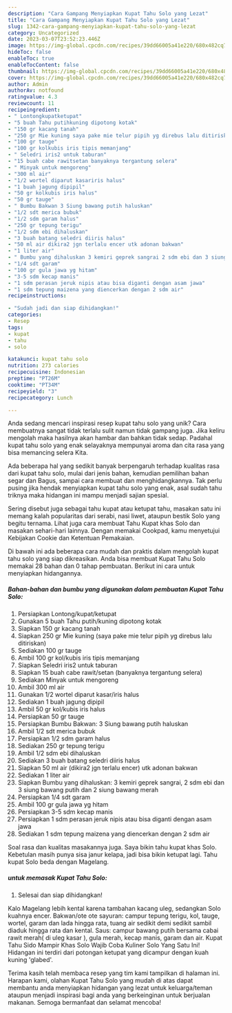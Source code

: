 ```yaml
---
description: "Cara Gampang Menyiapkan Kupat Tahu Solo yang Lezat"
title: "Cara Gampang Menyiapkan Kupat Tahu Solo yang Lezat"
slug: 1342-cara-gampang-menyiapkan-kupat-tahu-solo-yang-lezat
category: Uncategorized
date: 2023-03-07T23:52:23.446Z
image: https://img-global.cpcdn.com/recipes/39dd66005a41e220/680x482cq70/kupat-tahu-solo-foto-resep-utama.jpg
hideToc: false
enableToc: true
enableTocContent: false
thumbnail: https://img-global.cpcdn.com/recipes/39dd66005a41e220/680x482cq70/kupat-tahu-solo-foto-resep-utama.jpg
cover: https://img-global.cpcdn.com/recipes/39dd66005a41e220/680x482cq70/kupat-tahu-solo-foto-resep-utama.jpg
author: Admin
authorAv: notfound
ratingvalue: 4.3
reviewcount: 11
recipeingredient:
- " Lontongkupatketupat"
- "5 buah Tahu putihkuning dipotong kotak"
- "150 gr kacang tanah"
- "250 gr Mie kuning saya pake mie telur pipih yg direbus lalu ditiriskan"
- "100 gr tauge"
- "100 gr kolkubis iris tipis memanjang"
- " Seledri iris2 untuk taburan"
- "15 buah cabe rawitsetan banyaknya tergantung selera"
- " Minyak untuk mengoreng"
- "300 ml air"
- "1/2 wortel diparut kasariris halus"
- "1 buah jagung dipipil"
- "50 gr kolkubis iris halus"
- "50 gr tauge"
- " Bumbu Bakwan 3 Siung bawang putih haluskan"
- "1/2 sdt merica bubuk"
- "1/2 sdm garam halus"
- "250 gr tepung terigu"
- "1/2 sdm ebi dihaluskan"
- "3 buah batang seledri diiris halus"
- "50 ml air dikira2 jgn terlalu encer utk adonan bakwan"
- "1 liter air"
- " Bumbu yang dihaluskan 3 kemiri geprek sangrai 2 sdm ebi dan 3 siung bawang putih dan 2 siung bawang merah"
- "1/4 sdt garam"
- "100 gr gula jawa yg hitam"
- "3-5 sdm kecap manis"
- "1 sdm perasan jeruk nipis atau bisa diganti dengan asam jawa"
- "1 sdm tepung maizena yang diencerkan dengan 2 sdm air"
recipeinstructions:

- "Sudah jadi dan siap dihidangkan!"
categories:
- Resep
tags:
- kupat
- tahu
- solo

katakunci: kupat tahu solo 
nutrition: 273 calories
recipecuisine: Indonesian
preptime: "PT26M"
cooktime: "PT34M"
recipeyield: "3"
recipecategory: Lunch

---
```





Anda sedang mencari inspirasi resep kupat tahu solo yang unik? Cara membuatnya sangat tidak terlalu sulit namun tidak gampang juga. Jika keliru mengolah maka hasilnya akan hambar dan bahkan tidak sedap. Padahal kupat tahu solo yang enak selayaknya mempunyai aroma dan cita rasa yang bisa memancing selera Kita.





Ada beberapa hal yang sedikit banyak berpengaruh terhadap kualitas rasa dari kupat tahu solo, mulai dari jenis bahan, kemudian pemilihan bahan segar dan Bagus, sampai cara membuat dan menghidangkannya. Tak perlu pusing jika hendak menyiapkan kupat tahu solo yang enak,      asal sudah tahu triknya maka hidangan ini mampu menjadi sajian spesial.














Sering disebut juga sebagai tahu kupat atau ketupat tahu, masakan satu ini memang kalah popularitas dari serabi, nasi liwet, ataupun bestik Solo yang begitu ternama. Lihat juga cara membuat Tahu Kupat khas Solo dan masakan sehari-hari lainnya. Dengan memakai Cookpad, kamu menyetujui Kebijakan Cookie dan Ketentuan Pemakaian.






Di bawah ini ada beberapa cara mudah dan praktis dalam mengolah kupat tahu solo yang siap dikreasikan. Anda bisa membuat Kupat Tahu Solo memakai 28 bahan dan 0 tahap pembuatan. Berikut ini cara untuk menyiapkan hidangannya.

<!--inarticleads1-->

##### Bahan-bahan dan bumbu yang digunakan dalam pembuatan Kupat Tahu Solo:

1. Persiapkan  Lontong/kupat/ketupat
1. Gunakan 5 buah Tahu putih/kuning dipotong kotak
1. Siapkan 150 gr kacang tanah
1. Siapkan 250 gr Mie kuning (saya pake mie telur pipih yg direbus lalu ditiriskan)
1. Sediakan 100 gr tauge
1. Ambil 100 gr kol/kubis iris tipis memanjang
1. Siapkan  Seledri iris2 untuk taburan
1. Siapkan 15 buah cabe rawit/setan (banyaknya tergantung selera)
1. Sediakan  Minyak untuk mengoreng
1. Ambil 300 ml air
1. Gunakan 1/2 wortel diparut kasar/iris halus
1. Sediakan 1 buah jagung dipipil
1. Ambil 50 gr kol/kubis iris halus
1. Persiapkan 50 gr tauge
1. Persiapkan  Bumbu Bakwan: 3 Siung bawang putih haluskan
1. Ambil 1/2 sdt merica bubuk
1. Persiapkan 1/2 sdm garam halus
1. Sediakan 250 gr tepung terigu
1. Ambil 1/2 sdm ebi dihaluskan
1. Sediakan 3 buah batang seledri diiris halus
1. Siapkan 50 ml air (dikira2 jgn terlalu encer) utk adonan bakwan
1. Sediakan 1 liter air
1. Siapkan  Bumbu yang dihaluskan: 3 kemiri geprek sangrai, 2 sdm ebi dan 3 siung bawang putih dan 2 siung bawang merah
1. Persiapkan 1/4 sdt garam
1. Ambil 100 gr gula jawa yg hitam
1. Persiapkan 3-5 sdm kecap manis
1. Persiapkan 1 sdm perasan jeruk nipis atau bisa diganti dengan asam jawa
1. Sediakan 1 sdm tepung maizena yang diencerkan dengan 2 sdm air


Soal rasa dan kualitas masakannya juga. Saya bikin tahu kupat khas Solo. Kebetulan masih punya sisa janur kelapa, jadi bisa bikin ketupat lagi. Tahu kupat Solo beda dengan Magelang. 

<!--inarticleads2-->

#####  untuk memasak Kupat Tahu Solo:


1. Selesai dan siap dihidangkan!

Kalo Magelang lebih kental karena tambahan kacang uleg, sedangkan Solo kuahnya encer. Bakwan/ote ote sayuran: campur tepung terigu, kol, tauge, wortel, garam dan lada hingga rata, tuang air sedikit demi sedikit sambil diaduk hingga rata dan kental. Saus: campur bawang putih bersama cabai rawit merah( di uleg kasar ), gula merah, kecap manis, garam dan air. Kupat Tahu Sido Mampir Khas Solo Wajib Coba Kuliner Solo Yang Satu Ini! Hidangan ini terdiri dari potongan ketupat yang dicampur dengan kuah kuning &#39;glabed&#39;. 

Terima kasih telah membaca resep yang tim kami tampilkan di halaman ini. Harapan kami, olahan Kupat Tahu Solo yang mudah di atas dapat membantu anda menyiapkan hidangan yang lezat untuk keluarga/teman ataupun menjadi inspirasi bagi anda yang berkeinginan untuk berjualan makanan. Semoga bermanfaat dan selamat mencoba!
